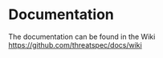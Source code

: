# Documentation

The documentation can be found in the Wiki https://github.com/threatspec/docs/wiki

